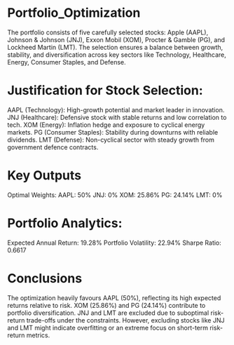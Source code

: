 # Portfolio_Optimization
The portfolio consists of five carefully selected stocks: Apple (AAPL), Johnson & Johnson (JNJ), Exxon Mobil (XOM), Procter & Gamble (PG), and Lockheed Martin (LMT). The selection ensures a balance between growth, stability, and diversification across key sectors like Technology, Healthcare, Energy, Consumer Staples, and Defense.

# Justification for Stock Selection:

AAPL (Technology): High-growth potential and market leader in innovation.
JNJ (Healthcare): Defensive stock with stable returns and low correlation to tech.
XOM (Energy): Inflation hedge and exposure to cyclical energy markets.
PG (Consumer Staples): Stability during downturns with reliable dividends.
LMT (Defense): Non-cyclical sector with steady growth from government defence contracts.

# Key Outputs
Optimal Weights:
AAPL: 50%
JNJ: 0%
XOM: 25.86%
PG: 24.14%
LMT: 0%

# Portfolio Analytics:
Expected Annual Return: 19.28%
Portfolio Volatility: 22.94%
Sharpe Ratio: 0.6617

# Conclusions
The optimization heavily favours AAPL (50%), reflecting its high expected returns relative to risk.
XOM (25.86%) and PG (24.14%) contribute to portfolio diversification.
JNJ and LMT are excluded due to suboptimal risk-return trade-offs under the constraints.
However, excluding stocks like JNJ and LMT might indicate overfitting or an extreme focus on short-term risk-return metrics.
